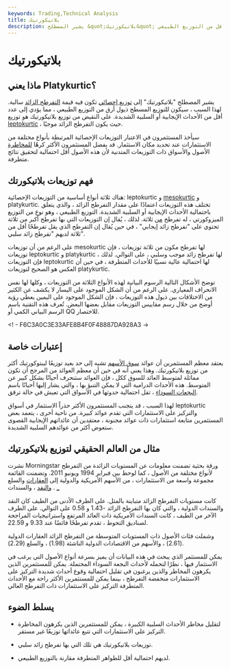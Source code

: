 ```yaml
---
keywords: Trading,Technical Analysis
title: بلاتيكورتيك
description: يشير المصطلح &quot;بلاتيكورتيك&quot; إلى التوزيع الإحصائي مع التفرطح الزائد السلبي. يحتوي على أحداث متطرفة أقل من التوزيع الطبيعي.
---
```


# بلاتيكورتيك
## ماذا يعني Platykurtic؟

يشير المصطلح "بلاتيكورتيك" إلى [توزيع إحصائي](/probabilitydistribution) تكون فيه قيمة [التفرطح الزائد](/excesskurtosis) سالبة. لهذا السبب ، سيكون للتوزيع المسطح ذيول أرق من التوزيع الطبيعي ، مما يؤدي إلى عدد أقل من الأحداث الإيجابية أو السلبية الشديدة. على النقيض من توزيع بلاتيكورتيك هو توزيع [leptokurtic](/leptokurtic) ، حيث يكون التفرطح الزائد موجبًا.

سيأخذ المستثمرون في الاعتبار التوزيعات الإحصائية المرتبطة بأنواع مختلفة من الاستثمارات عند تحديد مكان الاستثمار. قد يفضل المستثمرون الأكثر كرهًا [للمخاطرة](/riskaverse) الأصول والأسواق ذات التوزيعات المتدنية لأن هذه الأصول أقل احتمالية لتحقيق نتائج متطرفة.

## فهم توزيعات بلاتيكورتك

هناك ثلاثة أنواع أساسية من التوزيعات الإحصائية: leptokurtic و [mesokurtic](/mesokurtic) و platykurtic. تختلف هذه التوزيعات اعتمادًا على مقدار التفرطح الزائد ، والذي يتعلق باحتمالية الأحداث الإيجابية أو السلبية الشديدة. التوزيع الطبيعي ، وهو نوع من التوزيع الميزوكورتي ، له تفرطح [من](/kurtosis) ثلاثة. لذلك ، يُقال إن التوزيعات التي بها تفرطح أكبر من ثلاثة تحتوي على "تفرطح زائد إيجابي" ، في حين يُقال إن التفرطح الذي يقل تفرطحًا أقل من ثلاثة لديهم "تفرطح زائد سلبي".

على الرغم من أن توزيعات mesokurtic لها تفرطح مكون من ثلاثة توزيعات ، فإن توزيعات leptokurtic و platykurtic لها تفرطح زائد موجب وسلبي ، على التوالي. لذلك ، فإن التوزيعات leptokurtic لها احتمالية عالية نسبيًا للأحداث المتطرفة ، في حين أن العكس هو الصحيح لتوزيعات platykurtic.

توضح الأشكال التالية الرسوم البيانية لهذه الأنواع الثلاثة من التوزيعات ، وكلها لها نفس الانحراف المعياري. على الرغم من أن الشكل الموجود على اليسار لا يكشف عن الكثير من الاختلافات بين ذيول هذه التوزيعات ، فإن الشكل الموجود على اليمين يعطي رؤية أوضح من خلال رسم مقاييس التوزيعات مقابل بعضها البعض. تُعرف هذه التقنية باسم الرسم البياني الكمي أو QQ للاختصار.

<! - F6C3A0C3E33AFE8B4F0F48887DA928A3 ->

## إعتبارات خاصة

يعتقد معظم المستثمرين أن عوائد [سوق الأسهم](/equitymarket) تشبه إلى حد بعيد توزيعًا ليبتوكورتيك أكثر من توزيع بلاتيكورتيك. وهذا يعني أنه في حين أن معظم العوائد من المرجح أن تكون مماثلة لمتوسط العائد للسوق ككل ، فإن العوائد ستنحرف أحيانًا بشكل كبير عن المتوسط. هذه الأحداث الدرامية التي لا يمكن التنبؤ بها ، والتي يشار إليها أحيانًا باسم [البجعات السوداء](/blackswan) ، تقل احتمالية حدوثها في الأسواق التي تعيش في حالة ترقق.

لهذا السبب ، قد يتجنب المستثمرون الأكثر حذراً الاستثمار في أسواق leptokurtic والتركيز على الاستثمارات التي تقدم عوائد كبيرة. من ناحية أخرى ، يتعمد بعض المستثمرين متابعة استثمارات ذات عوائد مجنونة ، معتقدين أن عائداتهم الإيجابية القصوى ستعوض أكثر من عوائدهم السلبية الشديدة.

## مثال من العالم الحقيقي لتوزيع بلاتيكورتيك

نشرت Morningstar ورقة بحثية تضمنت معلومات عن المستويات الزائدة من التفرطح لأنواع مختلفة من الأصول ، كما لوحظ بين فبراير 1994 ويونيو 2011. وتضمنت القائمة مجموعة واسعة من الاستثمارات ، من الأسهم الأمريكية والدولية إلى [العقارات](/realestate) والسلع [والنقد](/commodity) ، والسندات . [_](/bond)

كانت مستويات التفرطح الزائد متباينة بالمثل. على الطرف الأدنى من الطيف كان النقد والسندات الدولية ، والتي كان بها التفرطح الزائد -1.43 و 0.58 على التوالي. على الطرف الآخر من الطيف ، كانت السندات الأمريكية ذات العائد المرتفع واستراتيجيات المراجحة لصناديق التحوط ، تقدم تفرطحًا فائضًا عند 9.33 و 22.59.

وشملت فئات الأصول ذات المستويات المتوسطة من التفرطح الزائد العقارات الدولية (2.61) ، والأسهم من الاقتصادات الدولية الناشئة (1.98) ، والسلع (2.29).

يمكن للمستثمر الذي يبحث في هذه البيانات أن يميز بسرعة أنواع الأصول التي يرغب في الاستثمار فيها ، نظرًا لتحمله لأحداث البجعة السوداء المحتملة. يمكن للمستثمرين الذين يكرهون المخاطر والذين يرغبون في تقليل احتمالية وقوع أحداث شديدة التركيز على الاستثمارات منخفضة التفرطح ، بينما يمكن للمستثمرين الأكثر راحة مع الأحداث المتطرفة التركيز على الاستثمارات ذات التفرطح العالي.

## يسلط الضوء

- لتقليل مخاطر الأحداث السلبية الكبيرة ، يمكن للمستثمرين الذين يكرهون المخاطرة التركيز على الاستثمارات التي تتبع عائداتها توزيعًا غير مستقر.

- توزيعات بلاتيكورتيك هي تلك التي بها تفرطح زائد سلبي.

- لديهم احتمالية أقل للظواهر المتطرفة مقارنة بالتوزيع الطبيعي.

